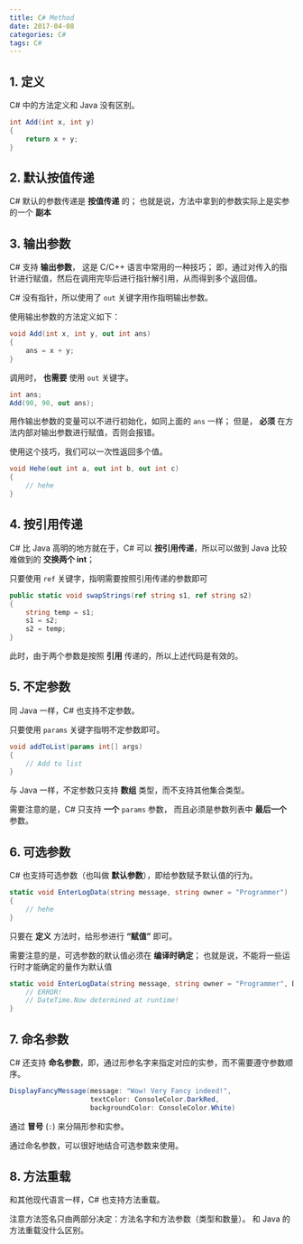 ```yaml
---
title: C# Method
date: 2017-04-08
categories: C#
tags: C#
---
```

## 1. 定义

C# 中的方法定义和 Java 没有区别。

```csharp
int Add(int x, int y)
{
    return x + y;
}
```

<!-- more -->## 2. 默认按值传递

C# 默认的参数传递是 **按值传递** 的；
也就是说，方法中拿到的参数实际上是实参的一个 **副本**

## 3. 输出参数

C# 支持 **输出参数**， 这是 C/C++ 语言中常用的一种技巧；
即，通过对传入的指针进行赋值，然后在调用完毕后进行指针解引用，从而得到多个返回值。

C# 没有指针，所以使用了 `out` 关键字用作指明输出参数。

使用输出参数的方法定义如下：

```csharp
void Add(int x, int y, out int ans)
{
    ans = x + y;
}
```

调用时， **也需要** 使用 `out` 关键字。

```csharp
int ans;
Add(90, 90, out ans);
```

用作输出参数的变量可以不进行初始化，如同上面的 `ans` 一样；
但是， **必须** 在方法内部对输出参数进行赋值，否则会报错。

使用这个技巧，我们可以一次性返回多个值。

```csharp
void Hehe(out int a, out int b, out int c)
{
    // hehe
}
```

## 4. 按引用传递

C# 比 Java 高明的地方就在于，C# 可以 **按引用传递**，所以可以做到 Java 比较难做到的 **交换两个 int**；

只要使用 `ref`  关键字，指明需要按照引用传递的参数即可

```csharp
public static void swapStrings(ref string s1, ref string s2)
{
    string temp = s1;
    s1 = s2;
    s2 = temp;
}
```

此时，由于两个参数是按照 **引用** 传递的，所以上述代码是有效的。

## 5. 不定参数

同 Java 一样，C# 也支持不定参数。

只要使用 `params` 关键字指明不定参数即可。

```csharp
void addToList(params int[] args)
{
    // Add to list
}
```

与 Java 一样，不定参数只支持 **数组** 类型，而不支持其他集合类型。

需要注意的是，C# 只支持 **一个** `params` 参数， 而且必须是参数列表中 **最后一个** 参数。

## 6. 可选参数

C# 也支持可选参数（也叫做 **默认参数**），即给参数赋予默认值的行为。

```csharp
static void EnterLogData(string message, string owner = "Programmer")
{
    // hehe
}
```

只要在 **定义** 方法时，给形参进行 **“赋值”** 即可。

需要注意的是，可选参数的默认值必须在 **编译时确定**；
也就是说，不能将一些运行时才能确定的量作为默认值

```csharp
static void EnterLogData(string message, string owner = "Programmer", DateTime timeStamp = DateTime.Now) {
    // ERROR!
    // DateTime.Now determined at runtime!
}
```

## 7. 命名参数

C# 还支持 **命名参数**，即，通过形参名字来指定对应的实参，而不需要遵守参数顺序。

```csharp
DisplayFancyMessage(message: "Wow! Very Fancy indeed!",
                    textColor: ConsoleColor.DarkRed,
                    backgroundColor: ConsoleColor.White)
```

通过 **冒号** (`:`) 来分隔形参和实参。

通过命名参数，可以很好地结合可选参数来使用。

## 8. 方法重载

和其他现代语言一样，C# 也支持方法重载。

注意方法签名只由两部分决定：方法名字和方法参数（类型和数量）。
和 Java 的方法重载没什么区别。
